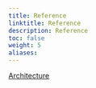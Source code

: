 ```yaml
---
title: Reference
linktitle: Reference
description: Reference
toc: false
weight: 5
aliases:
---
```



[Architecture](/authorization/reference/architecture/)